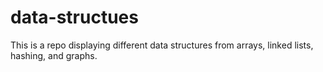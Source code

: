 # data-structues
This is a repo displaying different data structures from arrays, linked lists, hashing, and graphs.
